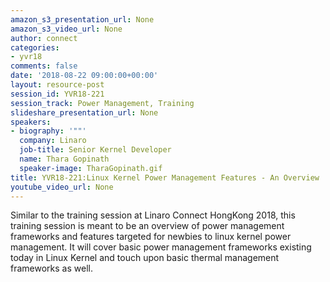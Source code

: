 ```yaml
---
amazon_s3_presentation_url: None
amazon_s3_video_url: None
author: connect
categories:
- yvr18
comments: false
date: '2018-08-22 09:00:00+00:00'
layout: resource-post
session_id: YVR18-221
session_track: Power Management, Training
slideshare_presentation_url: None
speakers:
- biography: '""'
  company: Linaro
  job-title: Senior Kernel Developer
  name: Thara Gopinath
  speaker-image: TharaGopinath.gif
title: YVR18-221:Linux Kernel Power Management Features - An Overview
youtube_video_url: None
---
```


Similar to the training session at Linaro Connect HongKong 2018,  this training session  is meant to be an overview of power management frameworks and features targeted for newbies to linux kernel power management. It will cover basic power management frameworks existing today in Linux Kernel and touch upon basic thermal management frameworks as well.